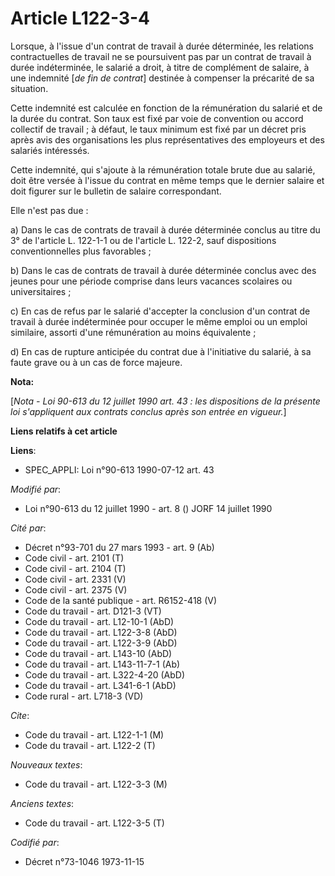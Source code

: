 # Article L122-3-4

Lorsque, à l'issue d'un contrat de travail à durée déterminée, les relations contractuelles de travail ne se poursuivent pas
par un contrat de travail à durée indéterminée, le salarié a droit, à titre de complément de salaire, à une indemnité [*de
fin de contrat*] destinée à compenser la précarité de sa situation.

Cette indemnité est calculée en fonction de la rémunération du salarié et de la durée du contrat. Son taux est fixé par voie
de convention ou accord collectif de travail ; à défaut, le taux minimum est fixé par un décret pris après avis des
organisations les plus représentatives des employeurs et des salariés intéressés.

Cette indemnité, qui s'ajoute à la rémunération totale brute due au salarié, doit être versée à l'issue du contrat en même
temps que le dernier salaire et doit figurer sur le bulletin de salaire correspondant.

Elle n'est pas due :

a) Dans le cas de contrats de travail à durée déterminée conclus au titre du 3° de l'article L. 122-1-1 ou de l'article L.
122-2, sauf dispositions conventionnelles plus favorables ;

b) Dans le cas de contrats de travail à durée déterminée conclus avec des jeunes pour une période comprise dans leurs
vacances scolaires ou universitaires ;

c) En cas de refus par le salarié d'accepter la conclusion d'un contrat de travail à durée indéterminée pour occuper le même
emploi ou un emploi similaire, assorti d'une rémunération au moins équivalente ;

d) En cas de rupture anticipée du contrat due à l'initiative du salarié, à sa faute grave ou à un cas de force majeure.

**Nota:**

[*Nota - Loi 90-613 du 12 juillet 1990 art. 43 : les dispositions de la présente loi s'appliquent aux contrats conclus après
son entrée en vigueur.*]

**Liens relatifs à cet article**

**Liens**:

  - SPEC_APPLI: Loi n°90-613 1990-07-12 art. 43

_Modifié par_:

  - Loi n°90-613 du 12 juillet 1990 - art. 8 () JORF 14 juillet 1990

_Cité par_:

  - Décret n°93-701 du 27 mars 1993 - art. 9 (Ab)
  - Code civil - art. 2101 (T)
  - Code civil - art. 2104 (T)
  - Code civil - art. 2331 (V)
  - Code civil - art. 2375 (V)
  - Code de la santé publique - art. R6152-418 (V)
  - Code du travail - art. D121-3 (VT)
  - Code du travail - art. L12-10-1 (AbD)
  - Code du travail - art. L122-3-8 (AbD)
  - Code du travail - art. L122-3-9 (AbD)
  - Code du travail - art. L143-10 (AbD)
  - Code du travail - art. L143-11-7-1 (Ab)
  - Code du travail - art. L322-4-20 (AbD)
  - Code du travail - art. L341-6-1 (AbD)
  - Code rural - art. L718-3 (VD)

_Cite_:

  - Code du travail - art. L122-1-1 (M)
  - Code du travail - art. L122-2 (T)

_Nouveaux textes_:

  - Code du travail - art. L122-3-3 (M)

_Anciens textes_:

  - Code du travail - art. L122-3-5 (T)

_Codifié par_:

  - Décret n°73-1046 1973-11-15

